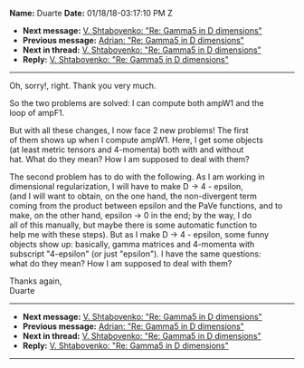 **Name:** Duarte
**Date:** 01/18/18-03:17:10 PM Z

  - **Next message:** [V. Shtabovenko: "Re: Gamma5 in D
    dimensions"](1379.html)
  - **Previous message:** [Adrian: "Re: Gamma5 in D
    dimensions"](1377.html)
  - **Next in thread:** [V. Shtabovenko: "Re: Gamma5 in D
    dimensions"](1379.html)
  - **Reply:** [V. Shtabovenko: "Re: Gamma5 in D dimensions"](1379.html)

-----

Oh, sorry\!, right. Thank you very much.  

So the two problems are solved: I can compute both ampW1 and the  
loop of ampF1.  

But with all these changes, I now face 2 new problems\! The first  
of them shows up when I compute ampW1. Here, I get some objects  
(at least metric tensors and 4-momenta) both with and without  
hat. What do they mean? How I am supposed to deal with them?  

The second problem has to do with the following. As I am working in  
dimensional regularization, I will have to make D -\> 4 - epsilon,  
(and I will want to obtain, on the one hand, the non-divergent term  
coming from the product between epsilon and the PaVe functions, and to  
make, on the other hand, epsilon -\> 0 in the end; by the way, I do  
all of this manually, but maybe there is some automatic function to  
help me with these steps). But as I make D -\> 4 - epsilon, some funny  
objects show up: basically, gamma matrices and 4-momenta with  
subscript "4-epsilon" (or just "epsilon"). I have the same questions:  
what do they mean? How I am supposed to deal with them?  

Thanks again,  
Duarte  

-----

  - **Next message:** [V. Shtabovenko: "Re: Gamma5 in D
    dimensions"](1379.html)
  - **Previous message:** [Adrian: "Re: Gamma5 in D
    dimensions"](1377.html)
  - **Next in thread:** [V. Shtabovenko: "Re: Gamma5 in D
    dimensions"](1379.html)
  - **Reply:** [V. Shtabovenko: "Re: Gamma5 in D dimensions"](1379.html)

-----

